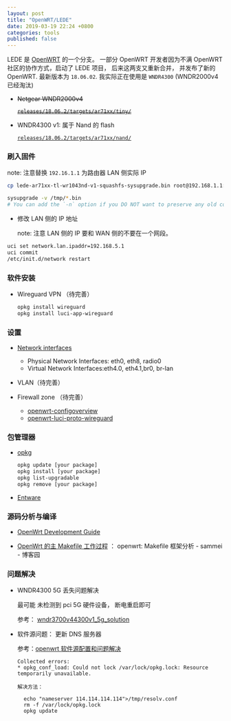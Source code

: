 ```yaml
---
layout: post
title: "OpenWRT/LEDE"
date: 2019-03-19 22:24 +0800
categories: tools
published: false
---
```


LEDE 是 [OpenWRT](https://Openwrt.org/) 的一个分支。 一部分 OpenWRT 开发者因为不满 OpenWRT 社区的协作方式，启动了 LEDE 项目， 后来这两支又重新合并， 并发布了新的 OpenWRT. 最新版本为 `18.06.02`. 我实际正在使用是 `WNDR4300` (WNDR2000v4 已经淘汰)

- ~~Netgear WNDR2000v4~~

  [~~`releases/18.06.2/targets/ar71xx/tiny/`~~](https://downloads.openwrt.org/releases/18.06.2/targets/ar71xx/tiny/)

- WNDR4300 v1: 属于 Nand 的 flash

  [`releases/18.06.2/targets/ar71xx/nand/`](https://downloads.openwrt.org/releases/18.06.2/targets/ar71xx/nand/)

### 刷入固件

note: 注意替换 `192.16.1.1` 为路由器 LAN 侧实际 IP

```sh
cp lede-ar71xx-tl-wr1043nd-v1-squashfs-sysupgrade.bin root@192.168.1.1:/tmp

sysupgrade -v /tmp/*.bin
# You can add the `-n` option if you DO NOT want to preserve any old configuration files and configure upgraded device from clean state (network/system settings will be lost as well)
```

- 修改 LAN 侧的 IP 地址

  note: 注意 LAN 侧的 IP 要和 WAN 侧的不要在一个网段。

```sh
uci set network.lan.ipaddr=192.168.5.1
uci commit
/etc/init.d/network restart
```

### 软件安装

- Wireguard VPN （待完善）

  ```sh
  opkg install wireguard
  opkg install luci-app-wireguard
  ```

### 设置

- [Network interfaces](https://openwrt.org/docs/guide-developer/networking/network.interfaces)

  - Physical Network Interfaces: eth0, eth8, radio0
  - Virtual Network Interfaces:eth4.0, eth4.1,br0, br-lan

- VLAN（待完善）

- Firewall zone （待完善）

  - [openwrt-configoverview](http://www.farwire.net/openwrt-configoverview.htm)
  - [openwrt-luci-proto-wireguard](https://danrl.com/blog/2016/openwrt-luci-proto-wireguard/)

### 包管理器

- [opkg](https://openwrt.org/docs/guide-user/additional-software/opkg)

  ```sh
  opkg update [your package]
  opkg install [your package]
  opkg list-upgradable
  opkg remove [your package]
  ```

- [Entware](https://github.com/Entware/Entware)

### 源码分析与编译

- [OpenWrt Development Guide](http://www.ccs.neu.edu/home/noubir/Courses/CS6710/S12/material/OpenWrt_Dev_Tutorial.pdf)

- [OpenWrt 的主 Makefile 工作过程](http://www.right.com.cn/forum/thread-73443-1-3.html) ： openwrt: Makefile 框架分析 - sammei - 博客园

### 问题解决

- WNDR4300 5G 丢失问题解决

  最可能 未检测到 pci 5G 硬件设备， 断电重启即可

  参考： [wndr3700v44300v1_5g_solution](http://everun.top/helpcenter/others/wndr3700v44300v1_5g_solution.html)

- 软件源问题： 更新 DNS 服务器

  参考：[openwrt 软件源配置和问题解决](https://blog.csdn.net/u010871058/article/details/77919615)

  ```
  Collected errors:
  * opkg_conf_load: Could not lock /var/lock/opkg.lock: Resource temporarily unavailable.

  解决方法：

    echo "nameserver 114.114.114.114">/tmp/resolv.conf
    rm -f /var/lock/opkg.lock
    opkg update
  ```
